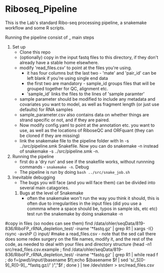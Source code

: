 # Riboseq_Pipeline
This is the Lab's standard Ribo-seq processing pipeline, a snakemake workflow and some R scripts.


Running the pipeline consist of _ main steps

1. Set up
	- Clone this repo
	- (optionally) copy in the input fastq files to this directory, if they don't already have a stable home elsewhere.
	- modify 'read_files.csv'  to point at the files you're using.
		- it has four columns but the last two - 'mate' and 'pair_id' can be left blank if you're using single end data
		- the first two are mandatory - sample_id groups files that will be grouped together for QC, alignment etc.
		- 'sample_id' links the files to the lines of 'sample paramter'
    - sample parameter should be modified to include any metadata and covariates you want to model, as well as fragment length (or just use defaults) for RNA samples
	- sample_parameter.csv also contains data on whether things are strand specific or not, and if they are paired.
	- Now modify config.yaml to point at the annotation etc. you want to use, as well as the locations of RiboseQC and ORFquant (they can be cloned if they are missing)
	- link the snakemake file to the pipeline folder with ln -s ../src/pipeline.smk Snakefile. Now you can do snakemake -n instead of snakemake -s ../src/pipeline.smk -n.
2. Running the pipeline
    - first do a 'dry run' and see if the snakefile works, without runnning commands - `snakemake -n`. Debug
    - The pipeline is run by doing ```bash ../src/snake_job.sh```
3. Inevitable debugging
    - The bugs you will face (and you will face them) can be divided into several main catagories.
    1. Bugs at the level of Snakemake
        - often the snakemake won't run the way you think it should, this is often due to irregularities in the input files (did you use a commma where a space should be, typos in sample ids, etc etc) test run the snakemake by doing snakemake -n 
    

#copy in files (so nodes can see them)
	find /data/ohler/seqData/819-836/RiboFP_rRNA_depletion_test/ -iname '*fastq.gz' | grep R1  | xargs -I{} rsync -avshP {} input/
#make a read_files.csv - note that the sed call there does some redex surgery on the file names, modify it, and the rest of the code, as needed to deal with your files and directory structure
    (head -n1 src/read_files.csv.example ; find /data/ohler/seqData/819-836/RiboFP_rRNA_depletion_test/ -iname '*fastq.gz' | grep R1  | while read f ; do  f=$(pwd)/input/$(basename $f);echo $(basename $f | sed 's/_S[0-9]_R[0-9]_.*fastq.gz//' )","$f ; done ) | tee /dev/stderr  > src/read_files.csv
